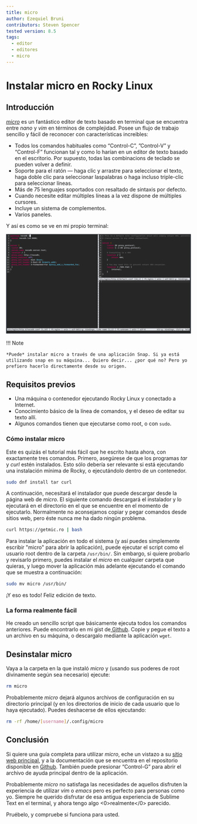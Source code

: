 ```yaml
---
title: micro
author: Ezequiel Bruni
contributors: Steven Spencer
tested version: 8.5
tags:
  - editor
  - editores
  - micro
---
```


# Instalar micro en Rocky Linux

## Introducción

*[micro](https://micro-editor.github.io)* es un fantástico editor de texto basado en terminal que se encuentra entre *nano* y *vim* en términos de complejidad. Posee un flujo de trabajo sencillo y fácil de reconocer con características increibles:

* Todos los comandos habituales como “Control-C”, ”Control-V” y “Control-F” funcionan tal y como lo harían en un editor de texto basado en el escritorio. Por supuesto, todas las combinacions de teclado se pueden volver a definir.
* Soporte para el ratón — haga clic y arrastre para seleccionar el texto, haga doble clic para seleccionar laspalabras o haga incluso triple-clic para seleccionar líneas.
* Más de 75 lenguajes soportados con resaltado de sintaxis por defecto.
* Cuando necesite editar múltiples líneas a la vez dispone de múltiples cursores.
* Incluye un sistema de complementos.
* Varios paneles.

Y así es como se ve en mi propio terminal:

![Una captura de pantalla del editor de micro texto](images/micro-text-editor.png)

!!! Note

    *Puede* instalar micro a través de una aplicación Snap. Si ya está utilizando snap en su máquina... Quiero decir... ¿por qué no? Pero yo prefiero hacerlo directamente desde su origen.

## Requisitos previos

* Una máquina o contenedor ejecutando Rocky Linux y conectado a Internet.
* Conocimiento básico de la línea de comandos, y el deseo de editar su texto allí.
* Algunos comandos tienen que ejecutarse como root, o con `sudo`.

### Cómo instalar micro

Este es quizás el tutorial más fácil que he escrito hasta ahora, con exactamente tres comandos. Primero, asegúrese de que los programas *tar* y *curl* estén instalados. Esto sólo debería ser relevante si está ejecutando una instalación mínima de Rocky, o ejecutándolo dentro de un contenedor.

```bash
sudo dnf install tar curl
```

A continuación, necesitará el instalador que puede descargar desde la página web de *micro*. El siguiente comando descargará el instalador y lo ejecutará en el directorio en el que se encuentre en el momento de ejecutarlo. Normalmente no aconsejamos copiar y pegar comandos desde sitios web, pero éste nunca me ha dado ningún problema.

```bash
curl https://getmic.ro | bash
```

Para instalar la aplicación en todo el sistema (y así puedes simplemente escribir "micro" para abrir la aplicación), puede ejecutar el script como el usuario root dentro de la carpeta `/usr/bin/`. Sin embargo, si quiere probarlo y revisarlo primero, puedes instalar el *micro* en cualquier carpeta que quieras, y luego mover la aplicación más adelante ejecutando el comando que se muestra a continuación:

```bash
sudo mv micro /usr/bin/
```

¡Y eso es todo! Feliz edición de texto.

### La forma realmente fácil

He creado un sencillo script que básicamente ejecuta todos los comandos anteriores. Puede encontrarlo en mi gist de[ Github](https://gist.github.com/EzequielBruni/0e29f2c0a63500baf6fe9e8c51c7b02f). Copie y pegue el texto a un archivo en su máquina, o descargalo mediante la aplicación `wget`.

## Desinstalar micro

Vaya a la carpeta en la que instaló *micro* y (usando sus poderes de root divinamente según sea necesario) ejecute:

```bash
rm micro
```

Probablemente *micro* dejará algunos archivos de configuración en su directorio principal (y en los directorios de inicio de cada usuario que lo haya ejecutado). Puedes deshacerse de ellos ejecutando:

```bash
rm -rf /home/[username]/.config/micro
```

## Conclusión

Si quiere una guía completa para utilizar *micro*, eche un vistazo a su [sitio web principal](https://micro-editor.github.io), y a la documentación que se encuentra en el repositorio disponible en [Github](https://github.com/zyedidia/micro/tree/master/runtime/help). También puede presionar “Control-G” para abrir el archivo de ayuda principal dentro de la aplicación.

Probablemente *micro* no satisfaga las necesidades de aquellos disfruten la experiencia de utilizar *vim* o *emacs* pero es perfecto para personas como yo. Siempre he querido disfrutar de esa antigua experiencia de Sublime Text en el terminal, y ahora tengo algo <0>realmente</0> parecido.

Pruébelo, y compruebe si funciona para usted.
